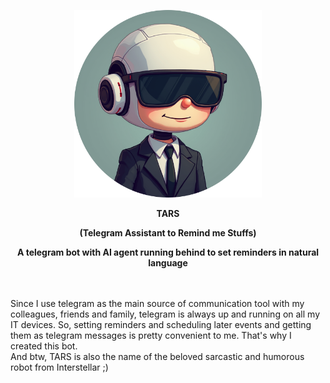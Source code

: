 <!-- ![TARS Avatar](assets/TARS.png) -->
<p align="center"><img src="assets/TARS.png" width="300" height="300"></p>
<p style="font-size:32" align="center"><strong>TARS</strong></p>
<p style="font-size:12" align="center"><strong>(Telegram Assistant to Remind me Stuffs)</strong></p>
<p style="font-size:12" align="center"><strong>A telegram bot with AI agent running behind to set reminders in natural language</strong></p>
<br>
<br>
Since I use telegram as the main source of communication tool with my colleagues, friends and family, telegram is always up and running on all my IT devices. So, setting reminders and scheduling later events and getting them as telegram messages is pretty convenient to me. That's why I created this bot.
<br>
And btw, TARS is also the name of the beloved sarcastic and humorous robot from Interstellar ;)